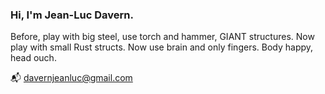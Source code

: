 ### Hi, I'm Jean-Luc Davern. 

Before, play with big steel, use torch and hammer, GIANT structures. Now play with small Rust structs. Now use brain and only fingers. Body happy, head ouch.

:mailbox_with_mail: [davernjeanluc@gmail.com](mailto:davernjeanluc@gmail.com)
